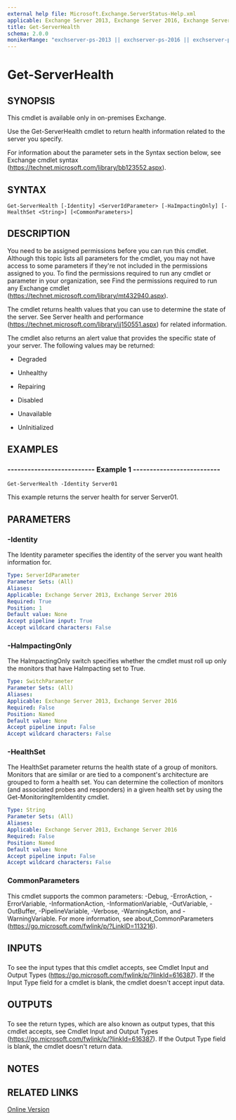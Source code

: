 ```yaml
---
external help file: Microsoft.Exchange.ServerStatus-Help.xml
applicable: Exchange Server 2013, Exchange Server 2016, Exchange Server 2019
title: Get-ServerHealth
schema: 2.0.0
monikerRange: "exchserver-ps-2013 || exchserver-ps-2016 || exchserver-ps-2019"
---
```


# Get-ServerHealth

## SYNOPSIS
This cmdlet is available only in on-premises Exchange.

Use the Get-ServerHealth cmdlet to return health information related to the server you specify.

For information about the parameter sets in the Syntax section below, see Exchange cmdlet syntax (https://technet.microsoft.com/library/bb123552.aspx).

## SYNTAX

```
Get-ServerHealth [-Identity] <ServerIdParameter> [-HaImpactingOnly] [-HealthSet <String>] [<CommonParameters>]
```

## DESCRIPTION
You need to be assigned permissions before you can run this cmdlet. Although this topic lists all parameters for the cmdlet, you may not have access to some parameters if they're not included in the permissions assigned to you. To find the permissions required to run any cmdlet or parameter in your organization, see Find the permissions required to run any Exchange cmdlet (https://technet.microsoft.com/library/mt432940.aspx).

The cmdlet returns health values that you can use to determine the state of the server. See Server health and performance (https://technet.microsoft.com/library/jj150551.aspx) for related information.

The cmdlet also returns an alert value that provides the specific state of your server. The following values may be returned:

- Degraded

- Unhealthy

- Repairing

- Disabled

- Unavailable

- UnInitialized

## EXAMPLES

### -------------------------- Example 1 --------------------------
```
Get-ServerHealth -Identity Server01
```

This example returns the server health for server Server01.

## PARAMETERS

### -Identity
The Identity parameter specifies the identity of the server you want health information for.

```yaml
Type: ServerIdParameter
Parameter Sets: (All)
Aliases:
Applicable: Exchange Server 2013, Exchange Server 2016
Required: True
Position: 1
Default value: None
Accept pipeline input: True
Accept wildcard characters: False
```

### -HaImpactingOnly
The HaImpactingOnly switch specifies whether the cmdlet must roll up only the monitors that have HaImpacting set to True.

```yaml
Type: SwitchParameter
Parameter Sets: (All)
Aliases:
Applicable: Exchange Server 2013, Exchange Server 2016
Required: False
Position: Named
Default value: None
Accept pipeline input: False
Accept wildcard characters: False
```

### -HealthSet
The HealthSet parameter returns the health state of a group of monitors. Monitors that are similar or are tied to a component's architecture are grouped to form a health set. You can determine the collection of monitors (and associated probes and responders) in a given health set by using the Get-MonitoringItemIdentity cmdlet.

```yaml
Type: String
Parameter Sets: (All)
Aliases:
Applicable: Exchange Server 2013, Exchange Server 2016
Required: False
Position: Named
Default value: None
Accept pipeline input: False
Accept wildcard characters: False
```

### CommonParameters
This cmdlet supports the common parameters: -Debug, -ErrorAction, -ErrorVariable, -InformationAction, -InformationVariable, -OutVariable, -OutBuffer, -PipelineVariable, -Verbose, -WarningAction, and -WarningVariable. For more information, see about_CommonParameters (https://go.microsoft.com/fwlink/p/?LinkID=113216).

## INPUTS

###  
To see the input types that this cmdlet accepts, see Cmdlet Input and Output Types (https://go.microsoft.com/fwlink/p/?linkId=616387). If the Input Type field for a cmdlet is blank, the cmdlet doesn't accept input data.

## OUTPUTS

###  
To see the return types, which are also known as output types, that this cmdlet accepts, see Cmdlet Input and Output Types (https://go.microsoft.com/fwlink/p/?linkId=616387). If the Output Type field is blank, the cmdlet doesn't return data.

## NOTES

## RELATED LINKS

[Online Version](https://technet.microsoft.com/library/ca9cff3a-ecda-422d-abd7-b7d8da71a6c7.aspx)
